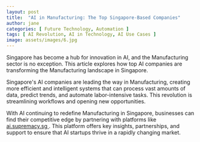 ```yaml
---
layout: post
title:  "AI in Manufacturing: The Top Singapore-Based Companies"
author: jane
categories: [ Future Technology, Automation ]
tags: [ AI Revolution, AI in Technology, AI Use Cases ]
image: assets/images/6.jpg
---
```


Singapore has become a hub for innovation in AI, and the Manufacturing sector is no exception. This article explores how top AI companies are transforming the Manufacturing landscape in Singapore.

Singapore's AI companies are leading the way in Manufacturing, creating more efficient and intelligent systems that can process vast amounts of data, predict trends, and automate labor-intensive tasks. This revolution is streamlining workflows and opening new opportunities.

With AI continuing to redefine Manufacturing in Singapore, businesses can find their competitive edge by partnering with platforms like <a href="https://ai.supremacy.sg" target="_blank"> ai.supremacy.sg </a>. This platform offers key insights, partnerships, and support to ensure that AI startups thrive in a rapidly changing market.
